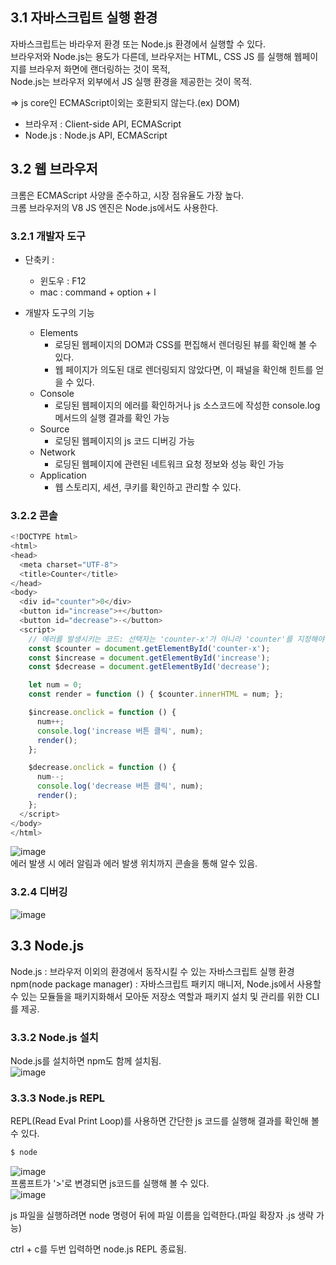 ## 3.1 자바스크립트 실행 환경
자바스크립트는 바라우저 환경 또는 Node.js 환경에서 실행할 수 있다.  
브라우저와 Node.js는 용도가 다른데, 브라우저는 HTML, CSS JS 를 실행해 웹페이지를 브라우저 화면에 랜더링하는 것이 목적,  
Node.js는 브라우저 외부에서 JS 실행 환경을 제공한는 것이 목적.  

=> js core인 ECMAScript이외는 호환되지 않는다.(ex) DOM)  
* 브라우저 : Client-side API, ECMAScript  
* Node.js : Node.js API, ECMAScript  

## 3.2 웹 브라우저
크롬은 ECMAScript 사양을 준수하고, 시장 점유율도 가장 높다.  
크롬 브라우저의 V8 JS 엔진은 Node.js에서도 사용한다.  

### 3.2.1 개발자 도구
* 단축키 : 
  * 윈도우 : F12
  * mac : command + option + l

* 개발자 도구의 기능
  * Elements 
    * 로딩된 웹페이지의 DOM과 CSS를 편집해서 렌더링된 뷰를 확인해 볼 수 있다.
    * 웹 페이지가 의도된 대로 렌더링되지 않았다면, 이 패널을 확인해 힌트를 얻을 수 있다.
  * Console
    * 로딩된 웹페이지의 에러를 확인하거나 js 소스코드에 작성한 console.log 메서드의 실행 결과를 확인 가능
  * Source
    * 로딩된 웹페이지의 js 코드 디버깅 가능
  * Network
    * 로딩된 웹페이지에 관련된 네트워크 요청 정보와 성능 확인 가능
  * Application 
    * 웹 스토리지, 세션, 쿠키를 확인하고 관리할 수 있다.  

### 3.2.2 콘솔

``` javascript
<!DOCTYPE html>
<html>
<head>
  <meta charset="UTF-8">
  <title>Counter</title>
</head>
<body>
  <div id="counter">0</div>
  <button id="increase">+</button>
  <button id="decrease">-</button>
  <script>
    // 에러를 발생시키는 코드: 선택자는 'counter-x'가 아니라 'counter'를 지정해야 한다.
    const $counter = document.getElementById('counter-x');
    const $increase = document.getElementById('increase');
    const $decrease = document.getElementById('decrease');

    let num = 0;
    const render = function () { $counter.innerHTML = num; };

    $increase.onclick = function () {
      num++;
      console.log('increase 버튼 클릭', num);
      render();
    };

    $decrease.onclick = function () {
      num--;
      console.log('decrease 버튼 클릭', num);
      render();
    };
  </script>
</body>
</html>
```  

![image](https://user-images.githubusercontent.com/67637716/184160888-8b6ef564-5175-4d44-a787-c6254484bf89.png)  
에러 발생 시 에러 알림과 에러 발생 위치까지 콘솔을 통해 알수 있음.  

### 3.2.4 디버깅
![image](https://user-images.githubusercontent.com/67637716/184162058-5fe8a703-c9a3-44f8-8b61-4f9ccd8a127a.png)  


## 3.3 Node.js
Node.js : 브라우저 이외의 환경에서 동작시킬 수 있는 자바스크립트 실행 환경  
npm(node package manager) : 자바스크립트 패키지 매니저,  Node.js에서 사용할 수 있는 모듈들을 패키지화해서 모아둔 저장소 역할과 패키지 설치 및 관리를 위한 CLI를 제공.  

### 3.3.2 Node.js 설치
Node.js를 설치하면 npm도 함께 설치됨.  
![image](https://user-images.githubusercontent.com/67637716/184164647-02d72953-d1ee-44cc-b563-5ab48c609c5f.png)  

### 3.3.3 Node.js REPL
REPL(Read Eval Print Loop)를 사용하면 간단한 js 코드를 실행해 결과를 확인해 볼 수 있다.  

``` node.js
$ node
```  
![image](https://user-images.githubusercontent.com/67637716/184164920-913731bc-1df3-4118-9cae-48b0177fe482.png)  
프롬프트가 '>'로 변경되면 js코드를 실행해 볼 수 있다.  
![image](https://user-images.githubusercontent.com/67637716/184165257-de07e81f-4505-4665-b858-94aa8c858efc.png)  


js 파일을 실행하려면 node 명령어 뒤에 파일 이름을 입력한다.(파일 확장자 .js 생략 가능)  
 
ctrl + c를 두번 입력하면 node.js REPL 종료됨.  












